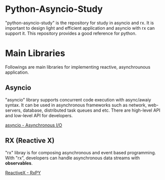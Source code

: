 # Python-Asyncio-Study

"python-asyncio-study" is the repository for study in asyncio and rx.
It is important to design light and efficient application and asyncio with rx can support it.
This repository provides a good reference for python.

# Main Libraries

Followings are main libraries for implementing reactive, asynchrounous application.

## Asyncio

"asyncio" library supports concurrent code execution with async/awaiy syntax.
It can be used in asynchronous frameworks such as network, web-servers, database, distributed task queues and etc.
There are high-level API and low-level API for developers.

[asyncio - Asynchronous I/O](https://docs.python.org/3/library/asyncio.html)

## RX (Reactive X)

"rx" libray is for composing asynchronous and event based programming.
With "rx", developers can handle asynchronous data streams with __observables__.

[ReactiveX - RxPY](https://github.com/ReactiveX/RxPY)

